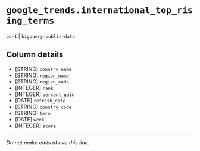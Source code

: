 # `google_trends.international_top_rising_terms`
`bq-1` | `bigquery-public-data`

## Column details
* [STRING]    `country_name`
* [STRING]    `region_name`
* [STRING]    `region_code`
* [INTEGER]   `rank`
* [INTEGER]   `percent_gain`
* [DATE]      `refresh_date`
* [STRING]    `country_code`
* [STRING]    `term`
* [DATE]      `week`
* [INTEGER]   `score`

-------------------------------------------------------------------------------
*Do not make edits above this line.*
